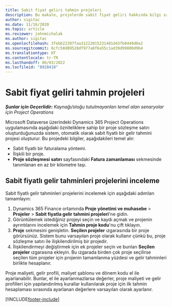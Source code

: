 ```yaml
---
title: Sabit fiyat geliri tahmin projeleri
description: Bu makale, projelerde sabit fiyat geliri hakkında bilgi sağlar.
author: sigitac
ms.date: 11/16/2020
ms.topic: article
ms.reviewer: johnmichalak
ms.author: sigitac
ms.openlocfilehash: 3febb22397faa31222015231481d43fb0449d0a2
ms.sourcegitcommit: 6cfc50d89528df977a8f6a55c1ad39d99800d9b4
ms.translationtype: HT
ms.contentlocale: tr-TR
ms.lasthandoff: 06/03/2022
ms.locfileid: "8928410"
---
```

# <a name="fixed-price-revenue-estimate-projects"></a>Sabit fiyat geliri tahmin projeleri 

_**Şunlar için Geçerlidir:** Kaynağı/stoğu tutulmayanları temel alan senaryolar için Project Operations_

Microsoft Dataverse üzerindeki Dynamics 365 Project Operations uygulamasında aşağıdaki özniteliklere sahip bir proje sözleşme satırı oluşturduğunuzda sistem, otomatik olarak sabit fiyatlı bir gelir tahmini projesi oluşturur. Bu projedeki bilgiler, aşağıdakileri temel alır:

  - Sabit fiyatlı bir faturalama yöntemi.
  - İlişkili bir proje.
  - **Proje sözleşmesi satırı** sayfasındaki **Fatura zamanlaması** sekmesinde tanımlanan en az bir kilometre taşı.

## <a name="review-fixed-price-revenue-estimates-projects"></a>Sabit fiyatlı gelir tahminleri projelerini inceleme
Sabit fiyatlı gelir tahminleri projelerini incelemek için aşağıdaki adımları tamamlayın:

1. Dynamics 365 Finance ortamında **Proje yönetimi ve muhasebe** > **Projeler** > **Sabit fiyatla gelir tahmini projeleri**'ne gidin.
2. Görüntülemek istediğiniz projeyi seçin ve kaydı açmak ve projenin ayrıntılarını incelemek için **Tahmin proje kodu**'nu çift tıklayın.
3. **Proje** sekmesini genişletin. **Seçilen projeler** ızgarasında bir proje görürsünüz. Sistem bunu varsayılan proje olarak kullanır çünkü bu, proje sözleşme satırı ile ilişkilendirilmiş bir projedir. 
4. İlişkilendirmeyi değiştirmek için ek projeler seçin ve bunları **Seçilen projeler** ızgarasına ekleyin. Bu ızgarada birden çok proje seçilirse seçilen tüm projeler için projenin tamamlanma yüzdesi ve gelir tahminleri birlikte hesaplanır.

  Proje maliyeti, gelir profili, maliyet şablonu ve dönem kodu el ile ayarlanabilir. Bunlar, el ile ayarlanmazlarsa değerler, proje maliyeti ve gelir profilleri için yapılandırılmış kurallar kullanılarak proje için ilk tahmin hesaplaması sırasında ayarlanan değerlere varsayılan olarak ayarlanır.



[!INCLUDE[footer-include](../includes/footer-banner.md)]